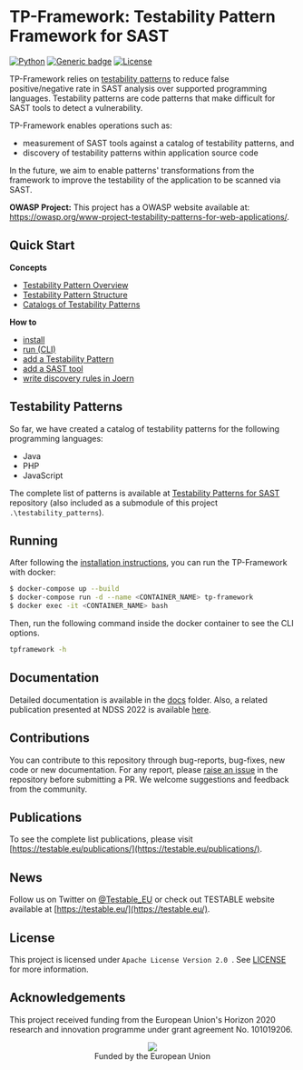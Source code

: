 # TP-Framework: Testability Pattern Framework for SAST

[![Python](https://img.shields.io/badge/python-3.10-blue.svg)](https://www.python.org/download/releases/3.10/) [![Generic badge](https://img.shields.io/badge/dockerized-yes-<COLOR>.svg)](https://shields.io/) [![License](https://img.shields.io/badge/License-Apache_2.0-blue.svg)](https://opensource.org/licenses/Apache-2.0)

TP-Framework relies on [testability patterns](https://github.com/testable-eu/sast-testability-patterns) to reduce false positive/negative rate in SAST analysis over supported programming languages. Testability patterns are code patterns that make difficult for SAST tools to detect a vulnerability.

TP-Framework enables operations such as:

- measurement of SAST tools against a catalog of testability patterns, and
- discovery of testability patterns within application source code

In the future, we aim to enable patterns' transformations from the framework to improve the testability of the application to be scanned via SAST.

__OWASP Project:__ This project has a OWASP website available at: https://owasp.org/www-project-testability-patterns-for-web-applications/.

## Quick Start

__Concepts__

- [Testability Pattern Overview](./testability_patterns/docs/testability-patterns.md)
- [Testability Pattern Structure](./testability_patterns/docs/testability-patterns-structure.md)
- [Catalogs of Testability Patterns](./testability_patterns/docs/catalogs-of-testability-patterns.md)

__How to__

- [install](./docs/How-to-install.md)
- [run (CLI)](./docs/How-to-run-CLI-Usage.md)
- [add a Testability Pattern](./testability_patterns/docs/testability-patterns-adding.md)
- [add a SAST tool](./docs/How-to-add-a-SAST-tool.md)
- [write discovery rules in Joern](./docs/How-to-write-discovery-rules-in-Joern.md)

## Testability Patterns

So far, we have created a catalog of testability patterns for the following programming languages:

- Java
- PHP
- JavaScript

The complete list of patterns is available at [Testability Patterns for SAST](https://github.com/testable-eu/sast-testability-patterns) repository (also included as a submodule of this project `.\testability_patterns`).


## Running

After following the [installation instructions](./docs/How-to-install.md), you can run the TP-Framework with docker:

```bash
$ docker-compose up --build
$ docker-compose run -d --name <CONTAINER_NAME> tp-framework
$ docker exec -it <CONTAINER_NAME> bash
```

Then, run the following command inside the docker container to see the CLI options.

```bash
tpframework -h
```

## Documentation

Detailed documentation is available in the [docs](./docs/README.md) folder. Also, a related publication presented at NDSS 2022 is available [here](https://www.ndss-symposium.org/wp-content/uploads/2022-150-paper.pdf).

## Contributions

You can contribute to this repository through bug-reports, bug-fixes, new code or new documentation. For any report, please [raise an issue](https://github.com/testable-eu/sast-tp-framework/issues/new) in the repository before submitting a PR. We welcome suggestions and feedback from the community.

## Publications

To see the complete list publications, please visit [https://testable.eu/publications/](https://testable.eu/publications/).

## News

Follow us on Twitter on [@Testable_EU](https://twitter.com/Testable_EU) or check out TESTABLE website available at [https://testable.eu/](https://testable.eu/).

## License

This project is licensed under `Apache License Version 2.0 `. See [LICENSE](LICENSE) for more information.

## Acknowledgements

This project received funding from the European Union's Horizon 2020 research and innovation programme under grant agreement No. 101019206.

<p align="center">
  <img src="https://testable.eu/img/eu_flag.png"><br>
  Funded by the European Union
</p>
